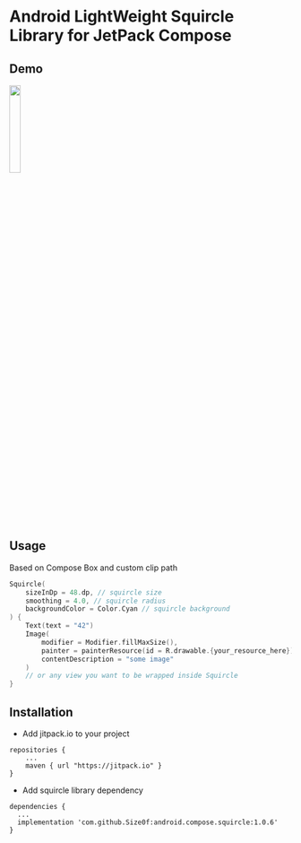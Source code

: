 # Android LightWeight Squircle Library for JetPack Compose

## Demo

<img src="https://user-images.githubusercontent.com/8309945/151852180-f6f6acc1-fd09-46e9-8d3b-31297854eec9.gif" width="20%"/>

## Usage

Based on Compose Box and custom clip path
```kotlin
Squircle(
    sizeInDp = 48.dp, // squircle size
    smoothing = 4.0, // squircle radius
    backgroundColor = Color.Cyan // squircle background
) {
    Text(text = "42")
    Image(
        modifier = Modifier.fillMaxSize(),
        painter = painterResource(id = R.drawable.{your_resource_here}),
        contentDescription = "some image"
    )
    // or any view you want to be wrapped inside Squircle
}
```

## Installation
- Add jitpack.io to your project
```
repositories {
    ...
    maven { url "https://jitpack.io" }
}
```
- Add squircle library dependency
``` 
dependencies { 
  ...
  implementation 'com.github.Size0f:android.compose.squircle:1.0.6'
}
```
